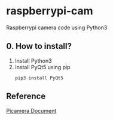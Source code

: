 # raspberrypi-cam
Raspberrypi camera code using Python3

## 0. How to install?
1. Install Python3
2. Install PyQt5 using pip
    ```
    pip3 install PyQt5
    ```

## Reference
[Picamera Document](https://camera.readthedocs.io)
